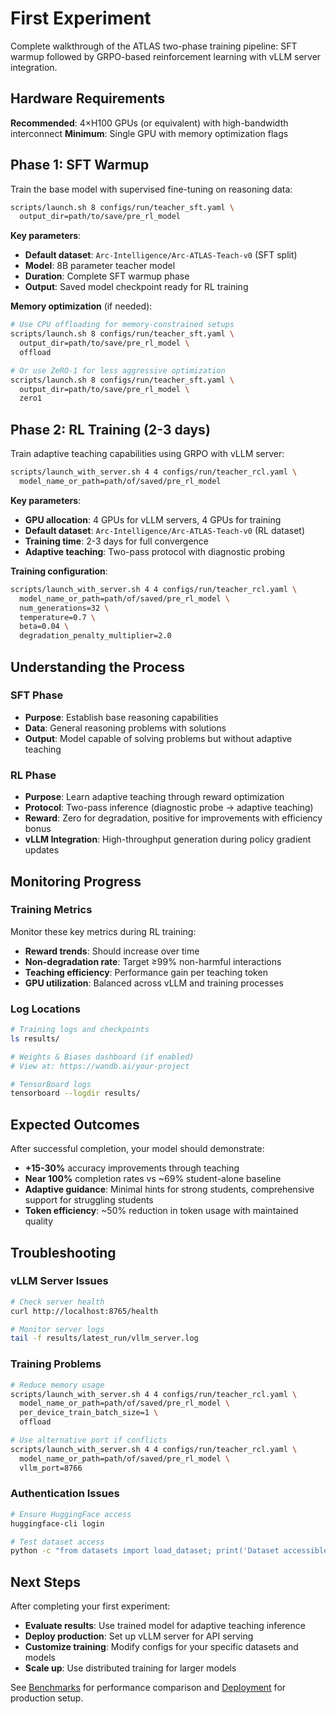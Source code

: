 
# First Experiment

Complete walkthrough of the ATLAS two-phase training pipeline: SFT warmup followed by GRPO-based reinforcement learning with vLLM server integration.

## Hardware Requirements

**Recommended**: 4×H100 GPUs (or equivalent) with high-bandwidth interconnect
**Minimum**: Single GPU with memory optimization flags

## Phase 1: SFT Warmup

Train the base model with supervised fine-tuning on reasoning data:

```bash
scripts/launch.sh 8 configs/run/teacher_sft.yaml \
  output_dir=path/to/save/pre_rl_model
```

**Key parameters**:
- **Default dataset**: `Arc-Intelligence/Arc-ATLAS-Teach-v0` (SFT split)
- **Model**: 8B parameter teacher model
- **Duration**: Complete SFT warmup phase
- **Output**: Saved model checkpoint ready for RL training

**Memory optimization** (if needed):
```bash
# Use CPU offloading for memory-constrained setups
scripts/launch.sh 8 configs/run/teacher_sft.yaml \
  output_dir=path/to/save/pre_rl_model \
  offload

# Or use ZeRO-1 for less aggressive optimization
scripts/launch.sh 8 configs/run/teacher_sft.yaml \
  output_dir=path/to/save/pre_rl_model \
  zero1
```

## Phase 2: RL Training (2-3 days)

Train adaptive teaching capabilities using GRPO with vLLM server:

```bash
scripts/launch_with_server.sh 4 4 configs/run/teacher_rcl.yaml \
  model_name_or_path=path/of/saved/pre_rl_model
```

**Key parameters**:
- **GPU allocation**: 4 GPUs for vLLM servers, 4 GPUs for training
- **Default dataset**: `Arc-Intelligence/Arc-ATLAS-Teach-v0` (RL dataset)
- **Training time**: 2-3 days for full convergence
- **Adaptive teaching**: Two-pass protocol with diagnostic probing

**Training configuration**:
```bash
scripts/launch_with_server.sh 4 4 configs/run/teacher_rcl.yaml \
  model_name_or_path=path/of/saved/pre_rl_model \
  num_generations=32 \
  temperature=0.7 \
  beta=0.04 \
  degradation_penalty_multiplier=2.0
```

## Understanding the Process

### SFT Phase
- **Purpose**: Establish base reasoning capabilities
- **Data**: General reasoning problems with solutions
- **Output**: Model capable of solving problems but without adaptive teaching

### RL Phase  
- **Purpose**: Learn adaptive teaching through reward optimization
- **Protocol**: Two-pass inference (diagnostic probe → adaptive teaching)
- **Reward**: Zero for degradation, positive for improvements with efficiency bonus
- **vLLM Integration**: High-throughput generation during policy gradient updates

## Monitoring Progress

### Training Metrics
Monitor these key metrics during RL training:
- **Reward trends**: Should increase over time
- **Non-degradation rate**: Target ≥99% non-harmful interactions
- **Teaching efficiency**: Performance gain per teaching token
- **GPU utilization**: Balanced across vLLM and training processes

### Log Locations
```bash
# Training logs and checkpoints
ls results/

# Weights & Biases dashboard (if enabled)
# View at: https://wandb.ai/your-project

# TensorBoard logs
tensorboard --logdir results/
```

## Expected Outcomes

After successful completion, your model should demonstrate:
- **+15-30%** accuracy improvements through teaching
- **Near 100%** completion rates vs ~69% student-alone baseline
- **Adaptive guidance**: Minimal hints for strong students, comprehensive support for struggling students
- **Token efficiency**: ~50% reduction in token usage with maintained quality

## Troubleshooting

### vLLM Server Issues
```bash
# Check server health
curl http://localhost:8765/health

# Monitor server logs
tail -f results/latest_run/vllm_server.log
```

### Training Problems
```bash
# Reduce memory usage
scripts/launch_with_server.sh 4 4 configs/run/teacher_rcl.yaml \
  model_name_or_path=path/of/saved/pre_rl_model \
  per_device_train_batch_size=1 \
  offload

# Use alternative port if conflicts
scripts/launch_with_server.sh 4 4 configs/run/teacher_rcl.yaml \
  model_name_or_path=path/of/saved/pre_rl_model \
  vllm_port=8766
```

### Authentication Issues
```bash
# Ensure HuggingFace access
huggingface-cli login

# Test dataset access
python -c "from datasets import load_dataset; print('Dataset accessible')"
```

## Next Steps

After completing your first experiment:
- **Evaluate results**: Use trained model for adaptive teaching inference
- **Deploy production**: Set up vLLM server for API serving
- **Customize training**: Modify configs for your specific datasets and models
- **Scale up**: Use distributed training for larger models

See [Benchmarks](../benchmarks/) for performance comparison and [Deployment](../deployment/) for production setup.

